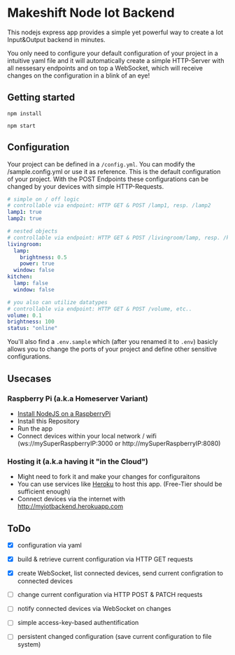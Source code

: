 # Makeshift Node Iot Backend

This nodejs express app provides a simple yet powerful way to create a Iot Input&Output backend in minutes.

You only need to configure your default configuration of your project in a intuitive yaml file and it will automatically create a simple HTTP-Server with all nessesary endpoints and on top a WebSocket, which will receive changes on the configuration in a blink of an eye! 

## Getting started

```
npm install

npm start
```

## Configuration

Your project can be defined in a ```/config.yml```. You can modify the /sample.config.yml or use it as reference.
This is the default configuration of your project. With the POST Endpoints these configurations can be changed by your devices with simple HTTP-Requests.

```yaml
# simple on / off logic
# controllable via endpoint: HTTP GET & POST /lamp1, resp. /lamp2
lamp1: true
lamp2: true

# nested objects
# controllable via endpoint: HTTP GET & POST /livingroom/lamp, resp. /kitchen/lamp
livingroom:
  lamp:
    brightness: 0.5
    power: true
  window: false
kitchen:
  lamp: false
  window: false

# you also can utilize datatypes
# controllable via endpoint: HTTP GET & POST /volume, etc..
volume: 0.1
brightness: 100
status: "online"
```

You'll also find a ```.env.sample``` which (after you renamed it to ```.env```) basicly allows you to change the ports of your project and define other sensitive configurations.

## Usecases

### Raspberry Pi (a.k.a Homeserver Variant)

* [Install NodeJS on a RaspberryPi](https://www.w3schools.com/nodejs/nodejs_raspberrypi.asp)
* Install this Repository 
* Run the app
* Connect devices within your local network / wifi (ws://mySuperRaspberryIP:3000 or http://mySuperRaspberryIP:8080)

### Hosting it (a.k.a having it "in the Cloud")
* Might need to fork it and make your changes for configuraitons
* You can use services like [Heroku](https://www.heroku.com/) to host this app. (Free-Tier should be sufficient enough)
* Connect devices via the internet with http://myiotbackend.herokuapp.com

## ToDo

- [x] configuration via yaml
- [x] build & retrieve current configuration via HTTP GET requests
- [x] create WebSocket, list connected devices, send current configration to connected devices
- [ ] change current configuration via HTTP POST & PATCH requests
- [ ] notify connected devices via WebSocket on changes
- [ ] simple access-key-based authentification
- [ ] persistent changed configuration (save current configuration to file system)

